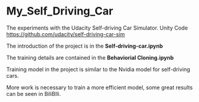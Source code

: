 # My_Self_Driving_Car
The experiments with the Udacity Self-driving Car Simulator.
Unity Code https://github.com/udacity/self-driving-car-sim

The introduction of the project is in the **Self-driving-car.ipynb**

The training details are contained in the **Behaviorial Cloning.ipynb**

Training model in the project is similar to the Nvidia model for self-driving cars.

More work is necessary to train a more efficient model, some great results can be seen in BiliBIli. 

